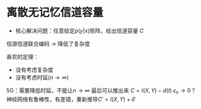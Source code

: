 # 离散无记忆信道容量

- 核心解决问题：任意给定$p(y|x)$矩阵，给出信道容量 $C$

信源信道联合编码 -> 降低了复杂度

香农的定理：
- 没有考虑复杂度
- 没有考虑时延($n\rightarrow \infty$)

5G：需要降低时延，不能让$n \rightarrow \infty$
最后可以推出来 $C=I(X,Y)-d(t)$
$\epsilon_n \rightarrow 0$？ 神经网络有鲁棒性，有差错，重新推导$C'=I(X,Y)+\delta'$


